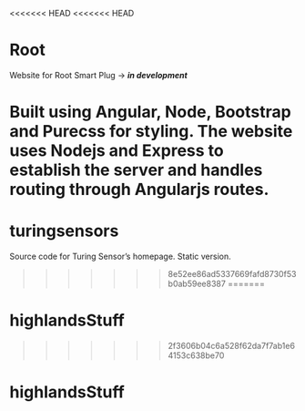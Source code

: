 <<<<<<< HEAD
<<<<<<< HEAD
# Root
Website for Root Smart Plug -> ***in development***

Built using Angular, Node, Bootstrap and Purecss for styling. The website uses Nodejs and Express to establish the server and handles routing through Angularjs routes.
=======
# turingsensors

Source code for Turing Sensor’s homepage. Static version.
>>>>>>> 8e52ee86ad5337669fafd8730f53b0ab59ee8387
=======
# highlandsStuff
>>>>>>> 2f3606b04c6a528f62da7f7ab1e64153c638be70
# highlandsStuff
